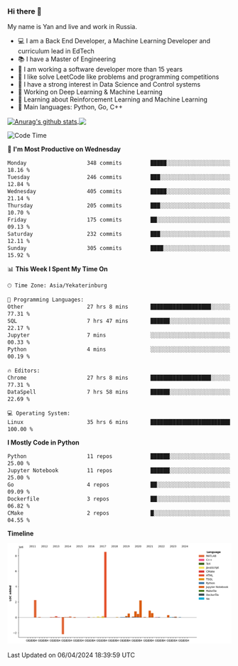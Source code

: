 ### Hi there 👋

My name is Yan and live and work in Russia.

- 💻 I am a Back End Developer, a Machine Learning Developer and curriculum lead in EdTech
- 📚 I have a Master of Engineering
- 🤔 I am working a software developer more than 15 years
- 🌱 I like solve LeetCode like problems and programming competitions
- 📝 I have a strong interest in Data Science and Control systems
- 🔭 Working on Deep Learning & Machine Learning
- 🌱 Learning about Reinforcement Learning and Machine Learning
- 🌟 Main languages: Python, Go, C++

<!--


**yanchick/yanchick** is a ✨ _special_ ✨ repository because its `README.md` (this file) appears on your GitHub profile.

Here are some ideas to get you started:

- I am a self taught Full Stack Developer and a Machine Learning Developer
- 🌱 I’m currently learning ...
- 👯 I’m looking to collaborate on ...
- 🤔 I’m looking for help with ...
- 💬 Ask me about ...
- 📫 How to reach me: ...
- 😄 Pronouns: ...
- ⚡ Fun fact: ...

-->


<a href="https://github.com/anuraghazra/github-readme-stats">
    <img align="center" src="https://github-readme-stats.vercel.app/api?username=yanchick&count_private=true" alt="Anurag's github stats" />
</a>
<a href="https://github.com/anuraghazra/github-readme-stats">
    <img align="center" src="https://github-readme-stats.vercel.app/api/top-langs/?username=yanchick&hide=javascript,html,CSS" />
</a>

<!--START_SECTION:waka-->
![Code Time](http://img.shields.io/badge/Code%20Time-1%2C727%20hrs%2025%20mins-blue)

📅 **I'm Most Productive on Wednesday** 

```text
Monday                   348 commits         █████░░░░░░░░░░░░░░░░░░░░   18.16 % 
Tuesday                  246 commits         ███░░░░░░░░░░░░░░░░░░░░░░   12.84 % 
Wednesday                405 commits         █████░░░░░░░░░░░░░░░░░░░░   21.14 % 
Thursday                 205 commits         ███░░░░░░░░░░░░░░░░░░░░░░   10.70 % 
Friday                   175 commits         ██░░░░░░░░░░░░░░░░░░░░░░░   09.13 % 
Saturday                 232 commits         ███░░░░░░░░░░░░░░░░░░░░░░   12.11 % 
Sunday                   305 commits         ████░░░░░░░░░░░░░░░░░░░░░   15.92 % 
```


📊 **This Week I Spent My Time On** 

```text
🕑︎ Time Zone: Asia/Yekaterinburg

💬 Programming Languages: 
Other                    27 hrs 8 mins       ███████████████████░░░░░░   77.31 % 
SQL                      7 hrs 47 mins       ██████░░░░░░░░░░░░░░░░░░░   22.17 % 
Jupyter                  7 mins              ░░░░░░░░░░░░░░░░░░░░░░░░░   00.33 % 
Python                   4 mins              ░░░░░░░░░░░░░░░░░░░░░░░░░   00.19 % 

🔥 Editors: 
Chrome                   27 hrs 8 mins       ███████████████████░░░░░░   77.31 % 
DataSpell                7 hrs 58 mins       ██████░░░░░░░░░░░░░░░░░░░   22.69 % 

💻 Operating System: 
Linux                    35 hrs 6 mins       █████████████████████████   100.00 % 
```

**I Mostly Code in Python** 

```text
Python                   11 repos            ██████░░░░░░░░░░░░░░░░░░░   25.00 % 
Jupyter Notebook         11 repos            ██████░░░░░░░░░░░░░░░░░░░   25.00 % 
Go                       4 repos             ██░░░░░░░░░░░░░░░░░░░░░░░   09.09 % 
Dockerfile               3 repos             ██░░░░░░░░░░░░░░░░░░░░░░░   06.82 % 
CMake                    2 repos             █░░░░░░░░░░░░░░░░░░░░░░░░   04.55 % 
```



**Timeline**

![Lines of Code chart](https://raw.githubusercontent.com/yanchick/yanchick/main/assets/bar_graph.png)


 Last Updated on 06/04/2024 18:39:59 UTC
<!--END_SECTION:waka-->

